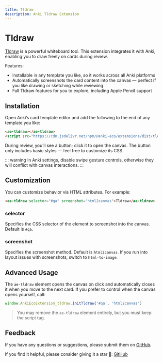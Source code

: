 ```yaml
---
title: Tldraw
description: Anki Tldraw Extension
---
```


# Tldraw

[Tldraw](https://tldraw.com/) is a powerful whiteboard tool. This extension integrates it with Anki, enabling you to draw freely on cards during review.

Features:

- Installable in any template you like, so it works across all Anki platforms
- Automatically screenshots the card content into the canvas — perfect if you like drawing or sketching while reviewing
- Full Tldraw features for you to explore, including Apple Pencil support

## Installation

Open Anki’s card template editor and add the following to the end of any template you like:

```html
<ae-tldraw></ae-tldraw>
<script src="https://cdn.jsdelivr.net/npm/@anki-eco/extensions/dist/tldraw.js" defer></script>
```

During review, you’ll see a button; click it to open the canvas. The button only includes basic styles — feel free to customize its CSS.

::: warning
In Anki settings, disable swipe gesture controls, otherwise they will conflict with canvas interactions.
:::

## Customization

You can customize behavior via HTML attributes. For example:

```html
<ae-tldraw selector="#qa" screenshot="html2canvas">Tldraw</ae-tldraw>
```

### selector

Specifies the CSS selector of the element to screenshot into the canvas. Default is `#qa`.

### screenshot

Specifies the screenshot method. Default is `html2canvas`. If you run into layout issues with screenshots, switch to `html-to-image`.

## Advanced Usage

The `ae-tldraw` element opens the canvas on click and automatically closes it when you move to the next card. If you prefer to control when the canvas opens yourself, call:

```js
window.AnkiEcoExtension_tldraw.initTldraw('#qa', 'html2canvas')
```

> You may remove the `ae-tldraw` element entirely, but you must keep the script tag.

## Feedback

If you have any questions or suggestions, please submit them on [GitHub](https://github.com/ikkz/anki-eco/issues).

If you find it helpful, please consider giving it a star 🌟: [GitHub](https://github.com/ikkz/anki-eco)
